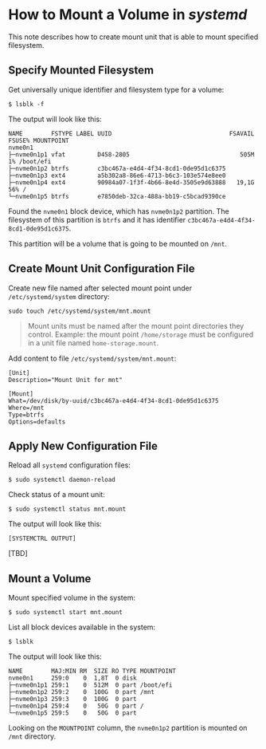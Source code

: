 # How to Mount a Volume in *systemd*

This note describes how to create mount unit that is able to mount specified filesystem.

## Specify Mounted Filesystem

Get universally unique identifier and filesystem type for a volume:

    $ lsblk -f

The output will look like this:

    NAME        FSTYPE LABEL UUID                                 FSAVAIL FSUSE% MOUNTPOINT
    nvme0n1
    ├─nvme0n1p1 vfat         D458-2805                               505M     1% /boot/efi
    ├─nvme0n1p2 btrfs        c3bc467a-e4d4-4f34-8cd1-0de95d1c6375
    ├─nvme0n1p3 ext4         a5b302a8-86e6-4713-b6c3-103e574e8ee0
    ├─nvme0n1p4 ext4         90984a07-1f3f-4b66-8e4d-3505e9d63888   19,1G    56% /
    └─nvme0n1p5 btrfs        e7850deb-32ca-488a-bb19-c5bcad9390ce

Found the `nvme0n1` block device, which has `nvme0n1p2` partition. The filesystem of this partition is `btrfs` and it has identifier `c3bc467a-e4d4-4f34-8cd1-0de95d1c6375`.

This partition will be a volume that is going to be mounted on `/mnt`.

## Create Mount Unit Configuration File

Create new file named after selected mount point under `/etc/systemd/system` directory:

    sudo touch /etc/systemd/system/mnt.mount

> Mount units must be named after the mount point directories they control. Example: the mount point `/home/storage` must be configured in a unit file named `home-storage.mount`.

Add content to file `/etc/systemd/system/mnt.mount`:

    [Unit]
    Description="Mount Unit for mnt"
    
    [Mount]
    What=/dev/disk/by-uuid/c3bc467a-e4d4-4f34-8cd1-0de95d1c6375
    Where=/mnt
    Type=btrfs
    Options=defaults

## Apply New Configuration File

Reload all `systemd` configuration files:

    $ sudo systemctl daemon-reload

Check status of a mount unit:

    $ sudo systemctl status mnt.mount

The output will look like this:

    [SYSTEMCTRL OUTPUT]

[TBD]

## Mount a Volume

Mount specified volume in the system:

    $ sudo systemctl start mnt.mount

List all block devices available in the system:

    $ lsblk

The output will look like this:

    NAME        MAJ:MIN RM  SIZE RO TYPE MOUNTPOINT
    nvme0n1     259:0    0  1,8T  0 disk
    ├─nvme0n1p1 259:1    0  512M  0 part /boot/efi
    ├─nvme0n1p2 259:2    0  100G  0 part /mnt
    ├─nvme0n1p3 259:3    0  100G  0 part
    ├─nvme0n1p4 259:4    0   50G  0 part /
    └─nvme0n1p5 259:5    0   50G  0 part

Looking on the `MOUNTPOINT` column, the `nvme0n1p2` partition is mounted on `/mnt` directory.

